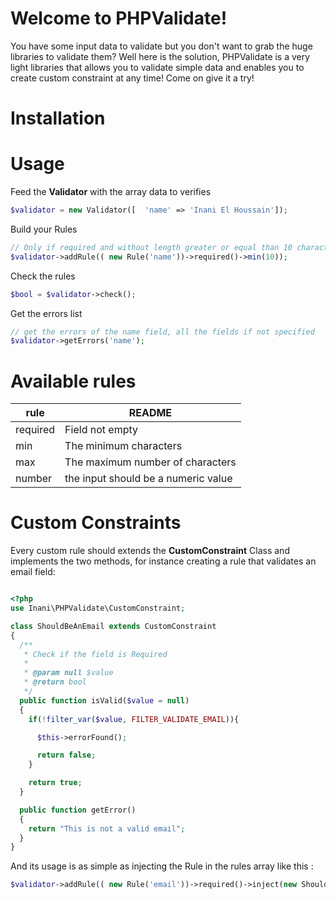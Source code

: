 # Welcome to PHPValidate!

You have some input data to validate but you don't want to grab the huge libraries to validate them?
Well here is the solution, PHPValidate is a very light libraries that allows you to validate simple data and enables you to create custom constraint at any time! Come on give it a try!


# Installation

# Usage

Feed the **Validator** with the array data to verifies
```php
$validator = new Validator([  'name' => 'Inani El Houssain']);
```
Build your Rules
```php
// Only if required and without length greater or equal than 10 characters
$validator->addRule(( new Rule('name'))->required()->min(10));
```
Check the rules
```php
$bool = $validator->check();
```
Get the errors list
```php
// get the errors of the name field, all the fields if not specified
$validator->getErrors('name');
```
# Available rules


| rule | README |
| ------ | ------ |
| required | Field not empty |
| min | The minimum characters |
| max | The maximum number of characters|
| number | the input should be a numeric value |
# Custom Constraints
Every custom rule should extends the **CustomConstraint** Class and implements the two methods, for instance creating a rule that validates an email field:
```php

<?php
use Inani\PHPValidate\CustomConstraint;

class ShouldBeAnEmail extends CustomConstraint
{
  /**
   * Check if the field is Required
   *
   * @param null $value
   * @return bool
   */
  public function isValid($value = null)
  {
    if(!filter_var($value, FILTER_VALIDATE_EMAIL)){

      $this->errorFound();

      return false;
    }

    return true;
  }

  public function getError()
  {
    return "This is not a valid email";
  }
}
```
And its usage is as simple as injecting the Rule in the rules array like this :
```php
$validator->addRule(( new Rule('email'))->required()->inject(new ShouldBeAnEmail));
```

